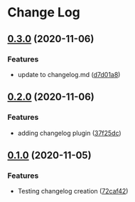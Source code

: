 # Change Log

## [0.3.0](https://github.com/OwainWilliams/Blogs/compare/v0.2.0...v0.3.0) \(2020-11-06\)

### Features

* update to changelog.md \([d7d01a8](https://github.com/OwainWilliams/Blogs/commit/d7d01a84fbe96b5e3cd3abad061aec1ba1ce529b)\)

## [0.2.0](https://github.com/OwainWilliams/Blogs/compare/v0.1.0...v0.2.0) \(2020-11-06\)

### Features

* adding changelog plugin \([37f25dc](https://github.com/OwainWilliams/Blogs/commit/37f25dcd940ecbffa57f7b91cc6db139c7028e2f)\)

## [0.1.0](https://github.com/OwainWilliams/Blogs/compare/72caf42a8f628512b997af2928df012d93184431...v0.1.0) \(2020-11-05\)

### Features

* Testing changelog creation \([72caf42](https://github.com/OwainWilliams/Blogs/commit/72caf42a8f628512b997af2928df012d93184431)\)

